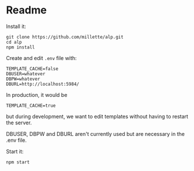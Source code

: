 # Readme

Install it:
```
git clone https://github.com/millette/alp.git
cd alp
npm install
```

Create and edit ```.env``` file with:
```
TEMPLATE_CACHE=false
DBUSER=whatever
DBPW=whatever
DBURL=http://localhost:5984/
```

In production, it would be
```
TEMPLATE_CACHE=true
```

but during development, we want to edit templates without having to restart the server.

DBUSER, DBPW and DBURL aren't currently used but are necessary in the .env file.

Start it:
```
npm start
```
